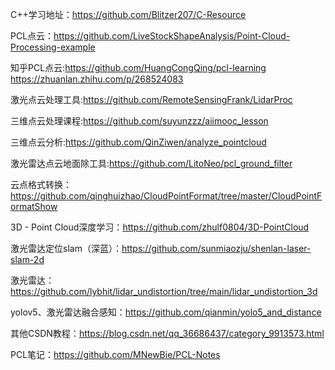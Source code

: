 C++学习地址：https://github.com/Blitzer207/C-Resource

PCL点云：https://github.com/LiveStockShapeAnalysis/Point-Cloud-Processing-example

知乎PCL点云:https://github.com/HuangCongQing/pcl-learning   https://zhuanlan.zhihu.com/p/268524083

激光点云处理工具:https://github.com/RemoteSensingFrank/LidarProc

三维点云处理课程:https://github.com/suyunzzz/aiimooc_lesson

三维点云分析:https://github.com/QinZiwen/analyze_pointcloud

激光雷达点云地面除工具:https://github.com/LitoNeo/pcl_ground_filter

云点格式转换：https://github.com/qinghuizhao/CloudPointFormat/tree/master/CloudPointFormatShow

3D - Point Cloud深度学习：https://github.com/zhulf0804/3D-PointCloud

激光雷达定位slam（深蓝）：https://github.com/sunmiaozju/shenlan-laser-slam-2d

激光雷达：https://github.com/lybhit/lidar_undistortion/tree/main/lidar_undistortion_3d

yolov5、激光雷达融合感知：https://github.com/qianmin/yolo5_and_distance

其他CSDN教程：https://blog.csdn.net/qq_36686437/category_9913573.html

PCL笔记：https://github.com/MNewBie/PCL-Notes
